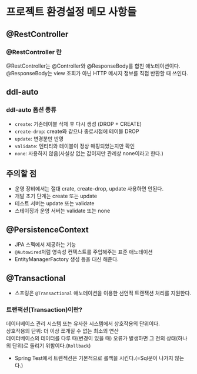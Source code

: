 # 프로젝트 환경설정 메모 사항들

## @RestController
### @RestController 란
@RestController는 @Controller와 @ResponseBody를 합친 애노테이션이다.  
@ResponseBody는 view 조회가 아닌 HTTP 메시지 정보를 직접 반환할 때 쓰인다.

## ddl-auto
### ddl-auto 옵션 종류
- `create`: 기존테이블 삭제 후 다시 생성 (DROP + CREATE)
- `create-drop`: create와 같으나 종료시점에 테이블 DROP
- `update`: 변경분만 반영
- `validate`: 엔티티와 테이블이 정상 매핑되었는지만 확인
- `none`: 사용하지 않음(사실상 없는 값이지만 관례상 none이라고 한다.)
## 주의할 점
- 운영 장비에서는 절대 crate, create-drop, update 사용하면 안된다.
- 개발 초기 단계는 create 또는 update
- 테스트 서버는 update 또는 validate
- 스테이징과 운영 서버는 validate 또는 none

## @PersistenceContext
- JPA 스펙에서 제공하는 기능
- `@Autowired`처럼 영속성 컨텍스트를 주입해주는 표준 애노테이션
- EntityManagerFactory 생성 등을 대신 해준다.

## @Transactional
- 스프링은 `@Transactional` 애노테이션을 이용한 선언적 트랜잭션 처리를 지원한다.

### 트랜잭션(Transaction)이란?

데이터베이스 관리 시스템 또는 유사한 시스템에서 상호작용의 단위이다.  
상호작용의 단위: 더 이상 쪼개질 수 없는 최소의 연산  
데이터베이스의 데이터를 다루 때(변경이 있을 때) 오류가 발생하면 그 전의 상태(하나의 단위)로 돌리기 위함이다.(`Rollback`)
- Spring Test에서 트렌젝션은 기본적으로 롤백을 시킨다.(=Sql문이 나가지 않는다.)